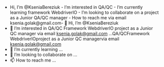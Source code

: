 - Hi, I’m @KseniaBereziuk - I’m interested in QA/QC - I’m currently learning framework WebdriverIO - I’m looking to collaborate on a project as a Junior QA/QC manager - How to reach me via email ksenia.golak@gmail.com- 👋 Hi, I’m @KseniaBereziuk
- 👀 I’m interested in QA/QC Framework WebdriverIO project as a Junior QC manager via email ksenia.golak@gmail.com ...QA/QCFramework WebdriverIOproject as a Junior QC managervia email ksenia.golak@gmail.com
- 🌱 I’m currently learning ...
- 💞️ I’m looking to collaborate on ...
- 📫 How to reach me ...

<!---
KseniaBereziuk/KseniaBereziuk is a ✨ special ✨ repository because its `README.md` (this file) appears on your GitHub profile.
You can click the Preview link to take a look at your changes.
--->
